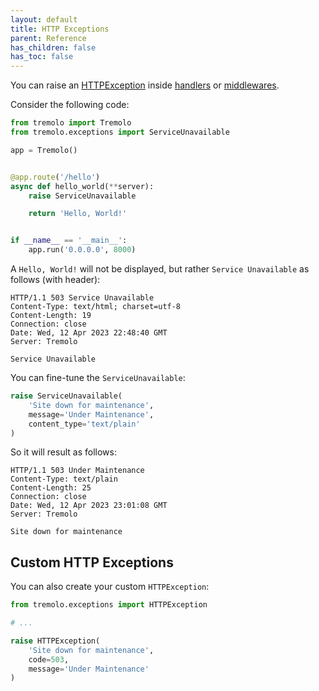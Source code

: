 ```yaml
---
layout: default
title: HTTP Exceptions
parent: Reference
has_children: false
has_toc: false
---
```


You can raise an [HTTPException](https://github.com/nggit/tremolo/blob/main/tremolo/exceptions.py) inside [handlers](/tremolo-docs/basics/handlers.html) or [middlewares](/tremolo-docs/basics/middleware.html).

Consider the following code:

```python
from tremolo import Tremolo
from tremolo.exceptions import ServiceUnavailable

app = Tremolo()


@app.route('/hello')
async def hello_world(**server):
    raise ServiceUnavailable

    return 'Hello, World!'


if __name__ == '__main__':
    app.run('0.0.0.0', 8000)
```

A `Hello, World!` will not be displayed, but rather `Service Unavailable` as follows (with header):

```
HTTP/1.1 503 Service Unavailable
Content-Type: text/html; charset=utf-8
Content-Length: 19
Connection: close
Date: Wed, 12 Apr 2023 22:48:40 GMT
Server: Tremolo

Service Unavailable
```

You can fine-tune the `ServiceUnavailable`:

```python
raise ServiceUnavailable(
    'Site down for maintenance',
    message='Under Maintenance',
    content_type='text/plain'
)
```
So it will result as follows:

```
HTTP/1.1 503 Under Maintenance
Content-Type: text/plain
Content-Length: 25
Connection: close
Date: Wed, 12 Apr 2023 23:01:08 GMT
Server: Tremolo

Site down for maintenance
```

## Custom HTTP Exceptions
You can also create your custom `HTTPException`:

```python
from tremolo.exceptions import HTTPException

# ...

raise HTTPException(
    'Site down for maintenance',
    code=503,
    message='Under Maintenance'
)
```

